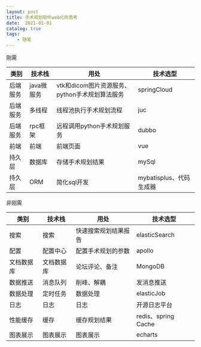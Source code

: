 ```yaml
---
layout: post
title: 手术规划软件web化的思考
date:  2021-01-01
catalog: true
tags:
    - 随笔
---
```



刚需

| 类别     | 技术栈     | 用处                                           | 技术选型                |
| -------- | ---------- | ---------------------------------------------- | ----------------------- |
| 后端服务 | java微服务 | vtk和dicom图片资源服务、python手术规划算法服务 | springCloud             |
| 后端服务 | 多线程     | 线程池执行手术规划流程                         | juc                     |
| 后端服务 | rpc框架    | 远程调用python手术规划服务                     | dubbo                   |
| 前端     | 前端       | 前端页面                                       | vue                     |
| 持久层   | 数据库     | 存储手术规划结果                               | mySql                   |
| 持久层   | ORM        | 简化sql开发                                    | mybatisplus、代码生成器 |

非刚需

| 类别       | 技术栈     | 用处                 | 技术选型            |
| ---------- | ---------- | -------------------- | ------------------- |
| 搜索       | 搜索       | 快速搜索规划结果报告 | elasticSearch       |
| 配置       | 配置中心   | 配置手术规划的参数   | apollo              |
| 文档数据库 | 文档数据库 | 论坛评论、备注       | MongoDB             |
| 数据推送   | 消息队列   | 削峰、解耦           | 发消息推送          |
| 数据处理   | 定时任务   | 数据处理             | elasticJob          |
| 日志       | 日志       | 日志                 | 开源日志平台        |
| 性能缓存   | 缓存       | 缓存规划结果         | redis、spring Cache |
| 图表展示   | 图表展示   | 图表展示             | echarts             |

### 

